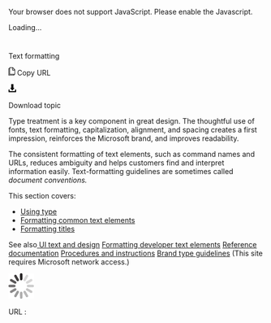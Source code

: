 Your browser does not support JavaScript. Please enable the Javascript.

Loading...

# 

Text formatting

![Copy URL](media/index/Copy.png)
Copy URL

![Download](media/index/Download.png)

Download topic

Type treatment is a key component in great design. The
thoughtful use of fonts, text formatting, capitalization,
alignment, and spacing creates a first impression, reinforces the
Microsoft brand, and improves readability.

The
consistent formatting of text elements, such as command names and
URLs, reduces ambiguity and helps customers find and
interpret information easily. Text-formatting guidelines
are sometimes called *document conventions.*

This section covers:

  - [Using type](https://worldready.cloudapp.net/Styleguide/Read?id=2700&topicid=36397)
  - [Formatting common text elements](https://worldready.cloudapp.net/Styleguide/Read?id=2700&topicid=36402)
  - [Formatting titles](https://worldready.cloudapp.net/Styleguide/Read?id=2700&topicid=36416)

See also[
](https://worldready.cloudapp.net/Styleguide/Read?id=2700&topicid=28880)[UI text and design](https://worldready.cloudapp.net/Styleguide/Read?id=2700&topicid=28880)
[Formatting developer text elements](https://worldready.cloudapp.net/Styleguide/Read?id=2700&topicid=28975)
[Reference documentation](https://worldready.cloudapp.net/Styleguide/Read?id=2700&topicid=28718)
[Procedures and instructions](https://worldready.cloudapp.net/Styleguide/Read?id=2700&topicid=26471)
[](https://microsoft.sharepoint.com/teams/BrandCentral/Guidelines/Microsoft_Brand_Guidelines_Oct2014.pdf)[Brand type guidelines](https://microsoft.sharepoint.com/teams/BrandCentral/Pages/The-Microsoft-brand-Core-elements-Type.aspx) (This site requires Microsoft network access.)

![In progress](media/index/activity-large.gif)

URL :
